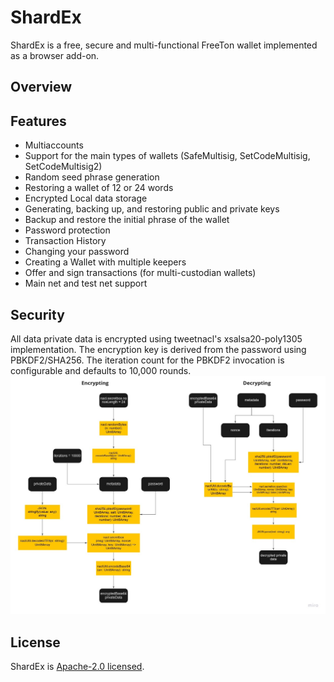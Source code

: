 # ShardEx

ShardEx is a free, secure and multi-functional FreeTon wallet implemented as a browser add-on.

## Overview

## Features

- Multiaccounts
- Support for the main types of wallets (SafeMultisig, SetCodeMultisig, SetCodeMultisig2)
- Random seed phrase generation
- Restoring a wallet of 12 or 24 words
- Encrypted Local data storage
- Generating, backing up, and restoring public and private keys
- Backup and restore the initial phrase of the wallet
- Password protection
- Transaction History
- Changing your password
- Creating a Wallet with multiple keepers
- Offer and sign transactions (for multi-custodian wallets)
- Main net and test net support

## Security

All data private data is encrypted using tweetnacl's xsalsa20-poly1305 implementation. The encryption key is derived from the password using PBKDF2/SHA256. The iteration count for the PBKDF2 invocation is configurable and defaults to 10,000 rounds.
![](./security.jpg)

## License

ShardEx is [Apache-2.0 licensed](http://www.apache.org/licenses/LICENSE-2.0 "Apache-2.0 licensed").
